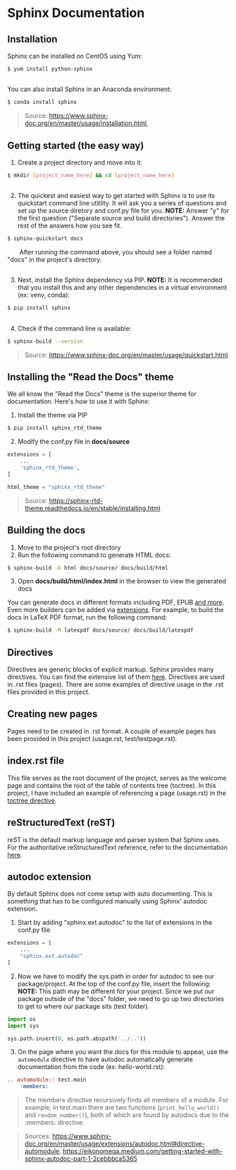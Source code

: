 # Sphinx Documentation

## Installation

Sphinx can be installed on CentOS using Yum:

```sh
$ yum install python-sphinx
```

##

You can also install Sphinx in an Anaconda environment:

```sh
$ conda install sphinx
```

> Source: https://www.sphinx-doc.org/en/master/usage/installation.html,

## Getting started (the easy way)

1. Create a project directory and move into it:

```sh
$ mkdir [project_name_here] && cd [project_name_here]
```

##

2. The quickest and easiest way to get started with Sphinx is to use its quickstart command line utitlity. It will ask you a series of questions and set up the source diretory and conf.py file for you.
   **NOTE:** Answer "y" for the first question ("Separate source and build directories"). Answer the rest of the answers how you see fit.

```sh
$ sphinx-quickstart docs
```

&nbsp;&nbsp;&nbsp;&nbsp;&nbsp;&nbsp;&nbsp;After running the command above, you should see a folder named "docs" in the project's directory.

##

3. Next, install the Sphinx dependency via PIP. **NOTE:** It is recommended that you install this and any other dependencies in a virtual environment (ex: venv, conda):

```sh
$ pip install sphinx
```

##

4. Check if the command line is available:

```sh
$ sphinx-build --version
```

> Source: https://www.sphinx-doc.org/en/master/usage/quickstart.html

## Installing the "Read the Docs" theme

We all know the "Read the Docs" theme is the superior theme for documentation. Here's how to use it with Sphinx:

1. Install the theme via PIP

```sh
$ pip install sphinx_rtd_theme
```

2. Modify the conf.py file in **docs/source**

```py
extensions = [
    ...
    'sphinx_rtd_theme',
]

html_theme = "sphinx_rtd_theme"
```

> Source: https://sphinx-rtd-theme.readthedocs.io/en/stable/installing.html

## Building the docs

1. Move to the project's root directory
2. Run the following command to generate HTML docs:

```sh
$ sphinx-build -b html docs/source/ docs/build/html
```

3. Open **docs/build/html/index.html** in the browser to view the generated docs

You can generate docs in different formats including PDF, EPUB [and more](https://www.sphinx-doc.org/en/master/usage/builders/index.html#builders). Even more builders can be added via [extensions](https://www.sphinx-doc.org/en/master/usage/extensions/index.html). For example, to build the docs in LaTeX PDF format, run the following command:

```sh
$ sphinx-build -M latexpdf docs/source/ docs/build/latexpdf
```

## Directives

Directives are generic blocks of explicit markup. Sphinx provides many directives. You can find the extensive list of them [here](https://www.sphinx-doc.org/en/master/usage/restructuredtext/directives.html). Directives are used in .rst files (pages). There are some examples of directive usage in the .rst files provided in this project.

## Creating new pages

Pages need to be created in .rst format. A couple of example pages has been provided in this project (usage.rst, test/testpage.rst).

## index.rst file

This file serves as the root document of the project, serves as the welcome page and contains the root of the table of contents tree (toctree). In this project, I have included an example of referencing a page (usage.rst) in the [toctree directive](https://www.sphinx-doc.org/en/master/usage/restructuredtext/directives.html#directive-toctree).

## reStructuredText (reST)

reST is the default markup language and parser system that Sphinx uses. For the authoritative reStructuredText reference, refer to the documentation [here](https://docutils.sourceforge.io/rst.html).

## autodoc extension

By default Sphinx does not come setup with auto documenting. This is something that has to be configured manually using Sphinx' autodoc extension.

1. Start by adding "sphinx.ext.autodoc" to the list of extensions in the conf.py file

```py
extensions = [
    ...
    "sphinx.ext.autodoc"
]
```

2. Now we have to modify the sys.path in order for autodoc to see our package/project. At the top of the conf.py file, insert the following:
   **NOTE:** This path may be different for your project. Since we put our package outside of the "docs" folder, we need to go up two directories to get to where our package sits (test folder).

```py
import os
import sys

sys.path.insert(0, os.path.abspath('../..'))
```

3. On the page where you want the docs for this module to appear, use the `automodule` directive to have autodoc automatically generate documentation from the code (ex: hello-world.rst):

```rst
.. automodule:: test.main
    :members:
```

> The members directive recursively finds all members of a module. For example, in test.main there are two functions (`print_hello_world()` and `random_number()`), both of which are found by autodocs due to the :members: directive.

> Sources: https://www.sphinx-doc.org/en/master/usage/extensions/autodoc.html#directive-automodule, https://eikonomega.medium.com/getting-started-with-sphinx-autodoc-part-1-2cebbbca5365
